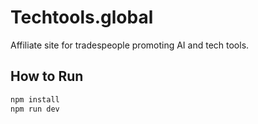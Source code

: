 # Techtools.global

Affiliate site for tradespeople promoting AI and tech tools.

## How to Run

```bash
npm install
npm run dev
```
